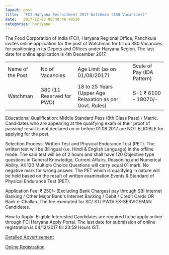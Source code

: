 ```yaml
---
layout: post
title:  "FCI Haryana Recruitment 2017 Watchman (380 Vacancies)"
date:   2017-12-03 08:48:46 +0530
categories: hariyana
---
```


The Food Corporation of India (FCI), Haryana Regional Office, Panchkula invites online application for the post of Watchman for fill up 380 Vacancies for positioning in its Depots and Offices under Haryana Region. The last date for online application is 4th December 2017.

<div class="table-responsive">
  <table class="table table-bordered">
    <tr>
      <td>Name of the Post</td>
      <td>No of Vacancies</td>
      <td>Age Limit (as on 01/08/2017)</td>
      <td>Scale of Pay (IDA Pattern)</td>
    </tr> 
    <tr>
      <td>Watchman</td>
      <td>380 (11 Reserved for PWD)</td>
      <td>18 to 25 Years (Upper Age Relaxation as per Govt. Rules)</td>
      <td>S-1 ₹ 8100 – 18070/-</td>
    </tr>  
 </table>
</div>



Educational Qualification: Middle Standard Pass (8th Class Pass) / Matric. Candidates who are appearing at the qualifying exam or their proof of passing/ result is not declared on or before 01.08.2017 are NOT ELIGIBLE for applying for the post.

Selection Process: Written Test and Physical Endurance Test (PET). The written test will be Bilingual (i.e. Hindi & English Language) in the offline mode. The said test will be of 2 hours and shall have 120 Objective type questions in General Knowledge, Current Affairs, Reasoning and Numerical Ability. All 120 Multiple Choice Questions will carry equal 01 mark. No negative mark for wrong answer. The PET which is qualifying in nature will be held based on the result of written examination Events & Standard of Physical Endurance Test (PET).

Application Fee: ₹ 250/- (Excluding Bank Charges) pay through SBI Internet Banking / Other Major Bank's Internet Banking / Debit / Credit Cards OR Bank e-Challan. The fee exempted for SC/ ST/ PWD/ EX-SERVICEMAN Candidates.

How to Apply: Eligible Interested Candidates are required to be apply online through FCI Haryana Apply Portal. The last date for submission of online registration is 04/12/2017 till 23:59 Hours IST.

[Detailed Advertisement](http://fciharapply.com/Images/FCI_2017_Prospectus.pdf)

[	Online Registration](http://fciharapply.com/)
